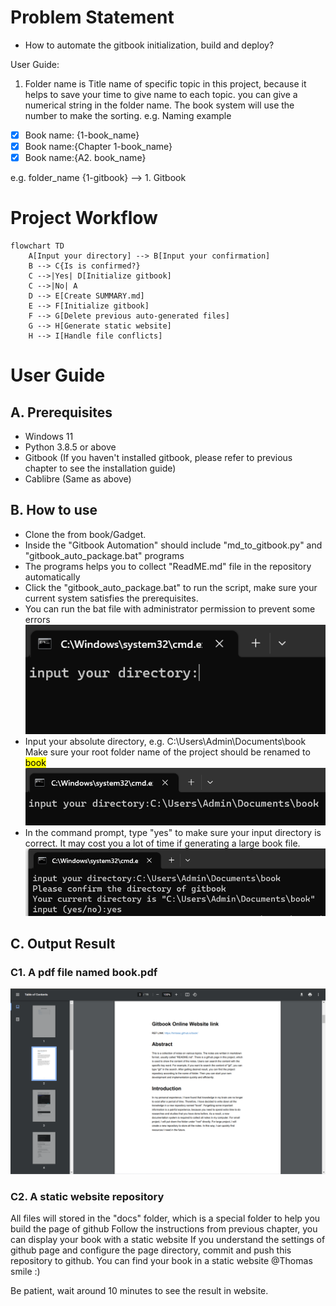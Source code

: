# Problem Statement

- How to automate the gitbook initialization, build and deploy?

User Guide:

1. Folder name is Title name of specific topic in this project, because it helps to save your time to give name to each
   topic. you can give a numerical string in the folder name. The book system will use the number to make the sorting.
   e.g. Naming example

- [x] Book name: {1-book_name}
- [x] Book name:{Chapter 1-book_name}
- [x] Book name:{A2. book_name}

e.g.
folder_name {1-gitbook} --> 1. Gitbook

# Project Workflow

```mermaid
flowchart TD
    A[Input your directory] --> B[Input your confirmation]
    B --> C{Is is confirmed?}
    C -->|Yes| D[Initialize gitbook]
    C -->|No| A
    D --> E[Create SUMMARY.md]
    E --> F[Initialize gitbook]
    F --> G[Delete previous auto-generated files]
    G --> H[Generate static website]
    H --> I[Handle file conflicts]
```

# User Guide

## A. Prerequisites

- Windows 11
- Python 3.8.5 or above
- Gitbook (If you haven't installed gitbook, please refer to previous chapter to see the installation guide)
- Cablibre (Same as above)

## B. How to use

- Clone the from book/Gadget.
- Inside the "Gitbook Automation" should include "md_to_gitbook.py" and "gitbook_auto_package.bat" programs
- The programs helps you to collect "ReadME.md" file in the repository automatically
- Click the "gitbook_auto_package.bat" to run the script, make sure your current system satisfies the prerequisites.
- You can run the bat file with administrator permission to prevent some errors
  ![img.png](img.png)
- Input your absolute directory, e.g. C:\Users\Admin\Documents\book
  Make sure your root folder name of the project should be renamed to <mark>book</mark>
  ![img_1.png](img_1.png)
- In the command prompt, type "yes" to make sure your input directory is correct. It may cost you a lot of time if
  generating a large book file.
  ![img_2.png](img_2.png)

## C. Output Result

### C1. A pdf file named book.pdf

![img_3.png](img_3.png)

### C2. A static website repository

All files will stored in the "docs" folder, which is a special folder to help you build the page of github
Follow the instructions from previous chapter, you can display your book with a static website
If you understand the settings of github page and configure the page directory, commit and push this repository to
github. You can find your book in a static website @Thomas smile :)

Be patient, wait around 10 minutes to see the result in website.